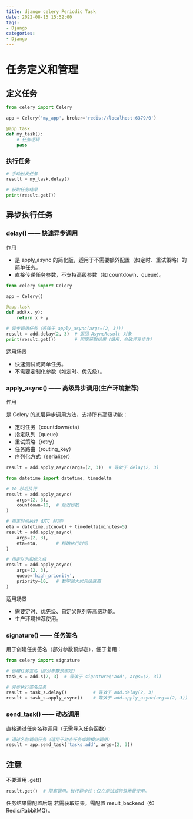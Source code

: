 ```yaml
---
title: django celery Periodic Task
date: 2022-08-15 15:52:00
tags:
- Django
categories:
- Django
---
```


# 任务定义和管理

## 定义任务

```python
from celery import Celery

app = Celery('my_app', broker='redis://localhost:6379/0')

@app.task
def my_task():
    # 任务逻辑
    pass
```

### 执行任务

```python
# 手动触发任务
result = my_task.delay()

# 获取任务结果
print(result.get())
```

## 异步执行任务

### delay() —— 快速异步调用

作用
- 是 apply_async 的简化版，适用于不需要额外配置（如定时、重试策略）的简单任务。
- 直接传递任务参数，不支持高级参数（如 countdown、queue）。


```python
from celery import Celery

app = Celery()

@app.task
def add(x, y):
    return x + y

# 异步调用任务（等效于 apply_async(args=(2, 3))）
result = add.delay(2, 3)  # 返回 AsyncResult 对象
print(result.get())       # 阻塞获取结果（慎用，会破坏异步性）
```

适用场景
- 快速测试或简单任务。
- 不需要定制化参数（如定时、优先级）。


### apply_async() —— 高级异步调用(生产环境推荐)

作用

是 Celery 的底层异步调用方法，支持所有高级功能：

- 定时任务（countdown/eta）
- 指定队列（queue）
- 重试策略（retry）
- 任务路由（routing_key）
- 序列化方式（serializer）

```python
result = add.apply_async(args=(2, 3))  # 等效于 delay(2, 3)
```

```python
from datetime import datetime, timedelta

# 10 秒后执行
result = add.apply_async(
    args=(2, 3),
    countdown=10,  # 延迟秒数
)

# 指定时间执行（UTC 时间）
eta = datetime.utcnow() + timedelta(minutes=5)
result = add.apply_async(
    args=(2, 3),
    eta=eta,       # 精确执行时间
)

# 指定队列和优先级
result = add.apply_async(
    args=(2, 3),
    queue='high_priority',
    priority=10,   # 数字越大优先级越高
)
```

适用场景
- 需要定时、优先级、自定义队列等高级功能。
- 生产环境推荐使用。

### signature() —— 任务签名

用于创建任务签名（部分参数预绑定），便于复用：

```python
from celery import signature

# 创建任务签名（部分参数预绑定）
task_s = add.s(2, 3)  # 等效于 signature('add', args=(2, 3))

# 异步执行签名任务
result = task_s.delay()          # 等效于 add.delay(2, 3)
result = task_s.apply_async()    # 等效于 add.apply_async(args=(2, 3))
```


### send_task() —— 动态调用

直接通过任务名称调用（无需导入任务函数）：

```python
# 通过名称调用任务（适用于动态任务或跨模块调用）
result = app.send_task('tasks.add', args=(2, 3))
```


## 注意

不要滥用 .get()
```python
result.get()  # 阻塞调用，破坏异步性！仅在测试或特殊场景使用。
```

任务结果需配置后端
若需获取结果，需配置 result_backend（如 Redis/RabbitMQ）。